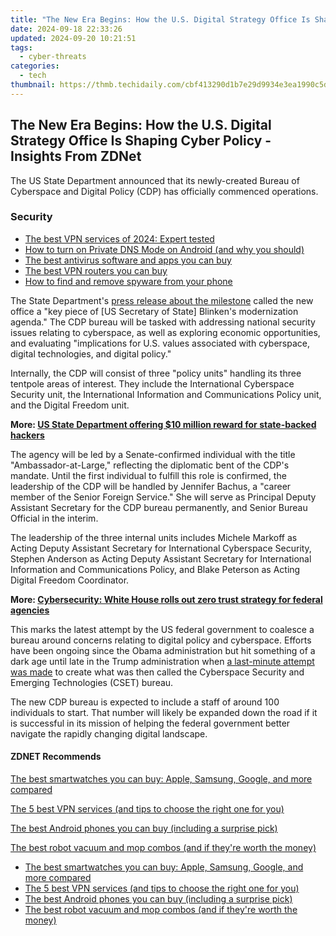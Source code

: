 ```yaml
---
title: "The New Era Begins: How the U.S. Digital Strategy Office Is Shaping Cyber Policy - Insights From ZDNet"
date: 2024-09-18 22:33:26
updated: 2024-09-20 10:21:51
tags:
  - cyber-threats
categories:
  - tech
thumbnail: https://thmb.techidaily.com/cbf413290d1b7e29d9934e3ea1990c5dc72e7e77a07dc3de6c6added5ee7ee53.jpg
---
```


## The New Era Begins: How the U.S. Digital Strategy Office Is Shaping Cyber Policy - Insights From ZDNet

The US State Department announced that its newly-created Bureau of Cyberspace and Digital Policy (CDP) has officially commenced operations. 

### Security

* [The best VPN services of 2024: Expert tested](https://www.zdnet.com/article/best-vpn/)
* [How to turn on Private DNS Mode on Android (and why you should)](https://www.zdnet.com/article/how-to-turn-on-private-dns-mode-on-android-and-why-you-should/)
* [The best antivirus software and apps you can buy](https://www.zdnet.com/article/best-antivirus/)
* [The best VPN routers you can buy](https://www.zdnet.com/article/best-vpn-router/)
* [How to find and remove spyware from your phone](https://www.zdnet.com/article/how-to-find-and-remove-spyware-from-your-phone/)

The State Department's [press release about the milestone](https://www.state.gov/establishment-of-the-bureau-of-cyberspace-and-digital-policy/) called the new office a "key piece of \[US Secretary of State\] Blinken's modernization agenda." The CDP bureau will be tasked with addressing national security issues relating to cyberspace, as well as exploring economic opportunities, and evaluating "implications for U.S. values associated with cyberspace, digital technologies, and digital policy." 

Internally, the CDP will consist of three "policy units" handling its three tentpole areas of interest. They include the International Cyberspace Security unit, the International Information and Communications Policy unit, and the Digital Freedom unit. 

**More: [US State Department offering $10 million reward for state-backed hackers](https://www.zdnet.com/article/us-state-department-offering-10-million-reward-for-state-backed-hackers/)**

The agency will be led by a Senate-confirmed individual with the title "Ambassador-at-Large," reflecting the diplomatic bent of the CDP's mandate. Until the first individual to fulfill this role is confirmed, the leadership of the CDP will be handled by Jennifer Bachus, a "career member of the Senior Foreign Service." She will serve as Principal Deputy Assistant Secretary for the CDP bureau permanently, and Senior Bureau Official in the interim. 

The leadership of the three internal units includes Michele Markoff as Acting Deputy Assistant Secretary for International Cyberspace Security, Stephen Anderson as Acting Deputy Assistant Secretary for International Information and Communications Policy, and Blake Peterson as Acting Digital Freedom Coordinator.

**More: [Cybersecurity: White House rolls out zero trust strategy for federal agencies](https://www.zdnet.com/article/white-house-rolls-out-zero-trust-strategy-for-federal-agencies/)**

This marks the latest attempt by the US federal government to coalesce a bureau around concerns relating to digital policy and cyberspace. Efforts have been ongoing since the Obama administration but hit something of a dark age until late in the Trump administration when [a last-minute attempt was made](https://www.zdnet.com/article/state-department-creates-bureau-to-reduce-likelihood-of-cyber-conflict/) to create what was then called the Cyberspace Security and Emerging Technologies (CSET) bureau.

The new CDP bureau is expected to include a staff of around 100 individuals to start. That number will likely be expanded down the road if it is successful in its mission of helping the federal government better navigate the rapidly changing digital landscape. 

#### **ZDNET** Recommends

[The best smartwatches you can buy: Apple, Samsung, Google, and more compared](https://www.zdnet.com/article/best-smartwatch/ "The best smartwatches you can buy: Apple, Samsung, Google, and more compared")

[The 5 best VPN services (and tips to choose the right one for you)](https://www.zdnet.com/article/best-vpn/ "The 5 best VPN services (and tips to choose the right one for you)")

[The best Android phones you can buy (including a surprise pick)](https://www.zdnet.com/article/best-android-phone/ "The best Android phones you can buy (including a surprise pick)")

[The best robot vacuum and mop combos (and if they're worth the money)](https://www.zdnet.com/article/best-robot-vacuum-mop/ "The best robot vacuum and mop combos (and if they're worth the money)")

* [The best smartwatches you can buy: Apple, Samsung, Google, and more compared](https://www.zdnet.com/article/best-smartwatch/ "The best smartwatches you can buy: Apple, Samsung, Google, and more compared")
* [The 5 best VPN services (and tips to choose the right one for you)](https://www.zdnet.com/article/best-vpn/ "The 5 best VPN services (and tips to choose the right one for you)")
* [The best Android phones you can buy (including a surprise pick)](https://www.zdnet.com/article/best-android-phone/ "The best Android phones you can buy (including a surprise pick)")
* [The best robot vacuum and mop combos (and if they're worth the money)](https://www.zdnet.com/article/best-robot-vacuum-mop/ "The best robot vacuum and mop combos (and if they're worth the money)")

<ins class="adsbygoogle"
     style="display:block"
     data-ad-format="autorelaxed"
     data-ad-client="ca-pub-7571918770474297"
     data-ad-slot="1223367746"></ins>



<ins class="adsbygoogle"
     style="display:block"
     data-ad-client="ca-pub-7571918770474297"
     data-ad-slot="8358498916"
     data-ad-format="auto"
     data-full-width-responsive="true"></ins>
